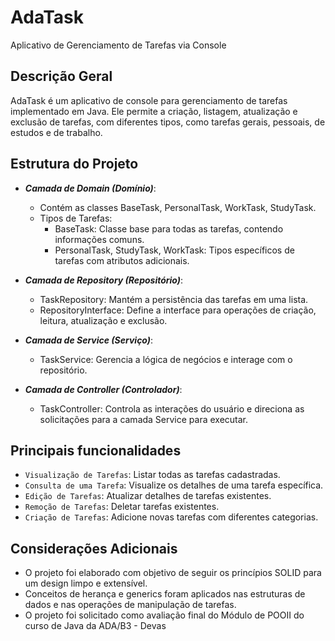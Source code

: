 # AdaTask

Aplicativo de Gerenciamento de Tarefas via Console

## Descrição Geral

AdaTask é um aplicativo de console para gerenciamento de tarefas implementado em Java. Ele permite a criação, listagem,
atualização e exclusão de tarefas, com diferentes tipos, como tarefas gerais, pessoais, de estudos e de trabalho.

## Estrutura do Projeto

* **_Camada de Domain (Domínio)_**:
    - Contém as classes BaseTask, PersonalTask, WorkTask, StudyTask.
    - Tipos de Tarefas:
        - BaseTask: Classe base para todas as tarefas, contendo informações comuns.
        - PersonalTask, StudyTask, WorkTask: Tipos específicos de tarefas com atributos adicionais.

* **_Camada de Repository (Repositório)_**:
    - TaskRepository: Mantém a persistência das tarefas em uma lista.
    - RepositoryInterface: Define a interface para operações de criação, leitura, atualização e exclusão.

* **_Camada de Service (Serviço)_**:
    - TaskService: Gerencia a lógica de negócios e interage com o repositório.

* **_Camada de Controller (Controlador)_**:
    - TaskController: Controla as interações do usuário e direciona as solicitações para a camada Service para executar.

## Principais funcionalidades

* `Visualização de Tarefas`: Listar todas as tarefas cadastradas.
* `Consulta de uma Tarefa`: Visualize os detalhes de uma tarefa específica.
* `Edição de Tarefas`: Atualizar detalhes de tarefas existentes.
* `Remoção de Tarefas`: Deletar tarefas existentes.
* `Criação de Tarefas`: Adicione novas tarefas com diferentes categorias.

## Considerações Adicionais

* O projeto foi elaborado com objetivo de seguir os princípios SOLID para um design limpo e extensível.
* Conceitos de herança e generics foram aplicados nas estruturas de dados e nas operações de manipulação de
  tarefas.
* O projeto foi solicitado como avaliação final do Módulo de POOII do curso de Java da ADA/B3 - Devas
